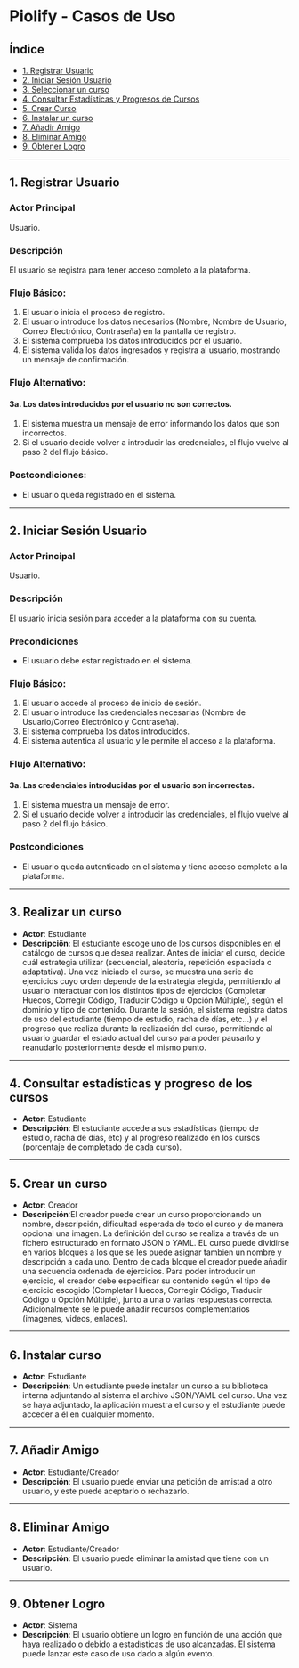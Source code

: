 # Piolify - Casos de Uso

## Índice
- [1. Registrar Usuario](#1-registrar-usuario)
- [2. Iniciar Sesión Usuario](#2-iniciar-sesión-usuario)
- [3. Seleccionar un curso](#3-realizar-un-curso)
- [4. Consultar Estadísticas y Progresos de Cursos](#4-consultar-estadísticas-y-progreso-de-los-cursos)
- [5. Crear Curso](#5-crear-un-curso)
- [6. Instalar un curso](#6-instalar-un-curso)
- [7. Añadir Amigo](#7-añadir-amigo)
- [8. Eliminar Amigo](#8-eliminar-amigo)
- [9. Obtener Logro](#15-obtener-logro)
  
---


## 1. Registrar Usuario

### Actor Principal
Usuario.

### Descripción
El usuario se registra para tener acceso completo a la plataforma.

### Flujo Básico:

1. El usuario inicia el proceso de registro.
2. El usuario introduce los datos necesarios (Nombre, Nombre de Usuario, Correo Electrónico, Contraseña) en la pantalla de registro.
3. El sistema comprueba los datos introducidos por el usuario.
4. El sistema valida los datos ingresados y registra al usuario, mostrando un mensaje de confirmación.

### Flujo Alternativo:

#### 3a. Los datos introducidos por el usuario no son correctos.
    
1. El sistema muestra un mensaje de error informando los datos que son incorrectos.
2. Si el usuario decide volver a introducir las credenciales, el flujo vuelve al paso 2 del flujo básico.

### Postcondiciones:

* El usuario queda registrado en el sistema.

---

## 2. Iniciar Sesión Usuario

### Actor Principal
Usuario.


### Descripción
El usuario inicia sesión para acceder a la plataforma con su cuenta.

### Precondiciones
* El usuario debe estar registrado en el sistema.

### Flujo Básico:

1. El usuario accede al proceso de inicio de sesión.
2. El usuario introduce las credenciales necesarias (Nombre de Usuario/Correo Electrónico y Contraseña).
3. El sistema comprueba los datos introducidos.
4. El sistema autentica al usuario y le permite el acceso a la plataforma.

### Flujo Alternativo:

#### 3a. Las credenciales introducidas por el usuario son incorrectas.
1. El sistema muestra un mensaje de error.
2. Si el usuario decide volver a introducir las credenciales, el flujo vuelve al paso 2 del flujo básico.

### Postcondiciones
* El usuario queda autenticado en el sistema y tiene acceso completo a la plataforma.

---

## 3. Realizar un curso
* **Actor**: Estudiante
* **Descripciön**: El estudiante escoge uno de los cursos disponibles en el catálogo de cursos que desea realizar. Antes de iniciar el curso, decide cuál estrategia utilizar (secuencial, aleatoria, repetición espaciada o adaptativa). Una vez iniciado el curso, se muestra una serie de ejercicios cuyo orden depende de la estrategia elegida, permitiendo al usuario interactuar con los distintos tipos de ejercicios (Completar Huecos, Corregir Código, Traducir Código u Opción Múltiple), según el dominio y tipo de contenido. Durante la sesión, el sistema registra datos de uso del estudiante (tiempo de estudio, racha de días, etc...) y el progreso que realiza durante la realización del curso, permitiendo al usuario guardar el estado actual del curso para poder pausarlo y reanudarlo posteriormente desde el mismo punto.

---

## 4. Consultar estadísticas y progreso de los cursos

* **Actor**: Estudiante
* **Descripción**: El estudiante accede a sus estadísticas (tiempo de estudio, racha de días, etc) y al progreso realizado en los cursos (porcentaje de completado de cada curso).

---

## 5. Crear un curso

* **Actor**: Creador
* **Descripción**:El creador puede crear un curso proporcionando un nombre, descripción, dificultad esperada de todo el curso y de manera opcional una imagen. La definición del curso se realiza a través de un fichero estructurado en formato JSON o YAML. EL curso puede dividirse en varios bloques a los que se les puede asignar tambien un nombre y descripción a cada uno. Dentro de cada bloque el creador puede añadir una secuencia ordenada de ejercicios. Para poder introducir un ejercicio, el creador debe especificar su contenido según el tipo de ejercicio escogido (Completar Huecos, Corregir Código, Traducir Código u Opción Múltiple), junto a una o varias respuestas correcta. Adicionalmente se le puede añadir recursos complementarios (imagenes, videos, enlaces).

---

## 6. Instalar curso

* **Actor**: Estudiante
* **Descripción**: Un estudiante puede instalar un curso a su biblioteca interna adjuntando al sistema el archivo JSON/YAML del curso. Una vez se haya adjuntado, la aplicación muestra el curso y el estudiante puede acceder a él en cualquier momento.

---

## 7. Añadir Amigo

* **Actor**: Estudiante/Creador
* **Descripción**: El usuario puede enviar una petición de amistad a otro usuario, y este puede aceptarlo o rechazarlo.

---

## 8. Eliminar Amigo
* **Actor**: Estudiante/Creador
* **Descripción**: El usuario puede eliminar la amistad que tiene con un usuario.

---

## 9. Obtener Logro
* **Actor**: Sistema
* **Descripción**: El usuario obtiene un logro en función de una acción que haya realizado o debido a estadísticas de uso alcanzadas. El sistema puede lanzar este caso de uso dado a algún evento.



